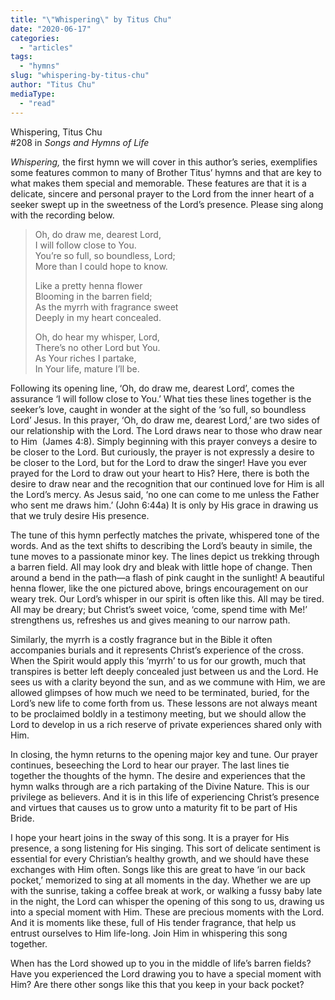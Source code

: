 ```yaml
---
title: "\"Whispering\" by Titus Chu"
date: "2020-06-17"
categories: 
  - "articles"
tags: 
  - "hymns"
slug: "whispering-by-titus-chu"
author: "Titus Chu"
mediaType: 
  - "read"
---
```


Whispering, Titus Chu  
#208 in _Songs and Hymns of Life_

_Whispering,_ the first hymn we will cover in this author’s series, exemplifies some features common to many of Brother Titus’ hymns and that are key to what makes them special and memorable. These features are that it is a delicate, sincere and personal prayer to the Lord from the inner heart of a seeker swept up in the sweetness of the Lord’s presence. Please sing along with the recording below.

> Oh, do draw me, dearest Lord,   
> I will follow close to You.  
> You’re so full, so boundless, Lord;  
> More than I could hope to know.
> 
> Like a pretty henna flower   
> Blooming in the barren field;  
> As the myrrh with fragrance sweet  
> Deeply in my heart concealed.
> 
> Oh, do hear my whisper, Lord,  
> There’s no other Lord but You.  
> As Your riches I partake,   
> In Your life, mature I’ll be.

Following its opening line, ‘Oh, do draw me, dearest Lord’, comes the assurance ‘I will follow close to You.’ What ties these lines together is the seeker’s love, caught in wonder at the sight of the ‘so full, so boundless Lord’ Jesus. In this prayer, ‘Oh, do draw me, dearest Lord,’ are two sides of our relationship with the Lord. The Lord draws near to those who draw near to Him  (James 4:8). Simply beginning with this prayer conveys a desire to be closer to the Lord. But curiously, the prayer is not expressly a desire to be closer to the Lord, but for the Lord to draw the singer! Have you ever prayed for the Lord to draw out your heart to His? Here, there is both the desire to draw near and the recognition that our continued love for Him is all the Lord’s mercy. As Jesus said, ‘no one can come to me unless the Father who sent me draws him.’ (John 6:44a) It is only by His grace in drawing us that we truly desire His presence.

The tune of this hymn perfectly matches the private, whispered tone of the words. And as the text shifts to describing the Lord’s beauty in simile, the tune moves to a passionate minor key. The lines depict us trekking through a barren field. All may look dry and bleak with little hope of change. Then around a bend in the path—a flash of pink caught in the sunlight! A beautiful henna flower, like the one pictured above, brings encouragement on our weary trek. Our Lord’s whisper in our spirit is often like this. All may be tired. All may be dreary; but Christ’s sweet voice, ‘come, spend time with Me!’ strengthens us, refreshes us and gives meaning to our narrow path. 

Similarly, the myrrh is a costly fragrance but in the Bible it often accompanies burials and it represents Christ’s experience of the cross. When the Spirit would apply this ‘myrrh’ to us for our growth, much that transpires is better left deeply concealed just between us and the Lord. He sees us with a clarity beyond the sun, and as we commune with Him, we are allowed glimpses of how much we need to be terminated, buried, for the Lord’s new life to come forth from us. These lessons are not always meant to be proclaimed boldly in a testimony meeting, but we should allow the Lord to develop in us a rich reserve of private experiences shared only with Him.  

In closing, the hymn returns to the opening major key and tune. Our prayer continues, beseeching the Lord to hear our prayer. The last lines tie together the thoughts of the hymn. The desire and experiences that the hymn walks through are a rich partaking of the Divine Nature. This is our privilege as believers. And it is in this life of experiencing Christ’s presence and virtues that causes us to grow unto a maturity fit to be part of His Bride. 

I hope your heart joins in the sway of this song. It is a prayer for His presence, a song listening for His singing. This sort of delicate sentiment is essential for every Christian’s healthy growth, and we should have these exchanges with Him often. Songs like this are great to have ‘in our back pocket,’ memorized to sing at all moments in the day. Whether we are up with the sunrise, taking a coffee break at work, or walking a fussy baby late in the night, the Lord can whisper the opening of this song to us, drawing us into a special moment with Him. These are precious moments with the Lord. And it is moments like these, full of His tender fragrance, that help us entrust ourselves to Him life-long. Join Him in whispering this song together.

When has the Lord showed up to you in the middle of life’s barren fields? Have you experienced the Lord drawing you to have a special moment with Him? Are there other songs like this that you keep in your back pocket?
